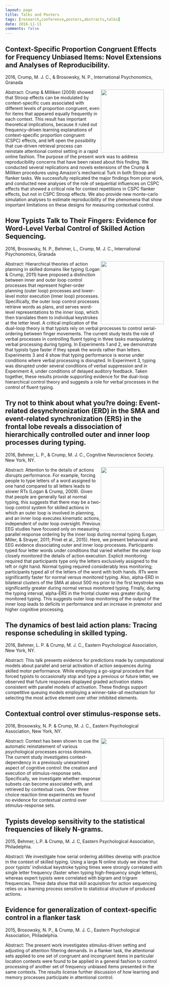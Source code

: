 ```yaml
---
layout: page
title: Talks and Posters
tags: [research,conference,posters,abstracts,talks]
date: 2016-11-11
comments: false
---
```


## Context-Specific Proportion Congruent Effects for Frequency Unbiased Items: Novel Extensions and Analyses of Reproducibility.

2016, Crump, M. J. C., & Brosowsky, N. P., International Psychonomics, Granada

<a href="https://CrumpLab.github.io/CrumpPubs/Posters/CrumpGranada2016.pdf">
<img style="float: right; width:200px;" src="https://CrumpLab.github.io/assets/img/posters/CrumpGranada2016.png">
</a>
Abstract: Crump & Milliken (2009) showed that Stroop effects can be modulated by context-specific cues associated with different levels of proportion congruent, even for items that appeared equally frequently in each context. This result has important theoretical implications, because it ruled out frequency-driven learning explanations of context-specific proportion congruent (CSPC) effects, and left open the possibility that cue-driven retrieval process can reinstate attentional control setting in a rapid online fashion. The purpose of the present work was to address reproducibility concerns that have been raised about this finding. We conducted several replications and novels extensions of the Crump & Milliken procedures using Amazon's mechanical Turk in both Stroop and flanker tasks. We successfully replicated the major findings from prior work, and conducted new analyses of the role of sequential influences on CSPC effects that showed a critical role for context repetitions in CSPC flanker effects, but not in CSPC Stroop effects.  We also provide new monte-carlo simulation analyses to estimate reproducibility of the phenomena that show important limitations on these designs for measuring contextual control.

## How Typists Talk to Their Fingers: Evidence for Word-Level Verbal Control of Skilled Action Sequencing.

2016, Brosowsky, N. P., Behmer, L., Crump, M. J. C., International Psychonomics, Granada

<a href="https://CrumpLab.github.io/CrumpPubs/Posters/BrosowskyGranada2016.pdf">
<img style="float: right; width:200px;" src="https://CrumpLab.github.io/assets/img/posters/BrosowskyGranada2016.png">
</a>
Abstract: Hierarchical theories of action planning in skilled domains like typing (Logan & Crump, 2011) have proposed a distinction between inner and outer loop control processes that represent higher-order planning (outer loop) processes and lower-level motor execution (inner loop) processes. Specifically, the outer loop control processes retrieve words as plans, and serves word-level representations to the inner loop, which then translates them to individual keystrokes at the letter level. A critical implication of the dual-loop theory is that typists rely on verbal processes to control serial-ordering between finger movements. The current study tests the role of verbal processes in controlling fluent typing in three tasks manipulating verbal processing during typing. In Experiments 1 and 2, we demonstrate that typists type faster if they speak the words rather than letters. Experiments 3 and 4 show that typing performance is worse under conditions where verbal processing is disrupted. In Experiment 3, typing was disrupted under several conditions of verbal suppression and in Experiment 4, under conditions of delayed auditory feedback. Taken together, these results provide supporting evidence for the dual-loop hierarchical control theory and suggests a role for verbal processes in the control of fluent typing.

## Try not to think about what you?re doing: Event-related desynchronization (ERD) in the SMA and event-related synchronization (ERS) in the frontal lobe reveals a dissociation of hierarchically controlled outer and inner loop processes during typing.

2016, Behmer, L. P., & Crump, M. J. C., Cognitive Neuroscience Society. New York, NY.

<a href="https://CrumpLab.github.io/CrumpPubs/Posters/BehmerCNS2016.pdf">
<img style="float: right; width:200px;" src="https://CrumpLab.github.io/assets/img/posters/BehmerCNS2016.png">
</a>
Abstract: Attention to the details of actions disrupts performance. For example, forcing people to type letters of a word assigned to one hand compared to all letters leads to slower RTs (Logan & Crump, 2009). Given that people are generally fast at normal typing, this suggests that there may be a two-loop control system for skilled actions in which an outer loop is involved in planning, and an inner loop executes kinematic actions, independent of outer loop oversight. Previous EEG studies have focused only on measuring parallel response ordering by the inner loop during normal typing (Logan, Miller, & Strayer, 2011; Pinet et al., 2015). Here, we present behavioral and EEG evidence dissociating outer and inner loop processes. Participants typed four letter words under conditions that varied whether the outer loop closely monitored the details of action execution. Explicit monitoring required that participants type only the letters exclusively assigned to the left or right hand. Normal typing required considerably less monitoring; participants typed all of the letters of the word with both hands. RTs were significantly faster for normal versus monitored typing. Also, alpha-ERD in bilateral clusters of the SMA at about 500 ms prior to the first keystroke was significantly greater during normal versus monitored typing. Finally, during the typing interval, alpha-ERS in the frontal cluster was greater during monitored typing. This suggests outer loop monitoring of the output of the inner loop leads to deficits in performance and an increase in premotor and higher cognitive processing.

## The dynamics of best laid action plans: Tracing response scheduling in skilled typing.

2016, Behmer, L. P. & Crump, M. J. C., Eastern Psychological Association, New York, NY.

Abstract: This talk presents evidence for predictions made by computational models about parallel and serial activation of action sequences during skilled motor performance. While employing a go-signal procedure that forced typists to occasionally stop and type a previous or future letter, we observed that future responses displayed graded activation states consistent with parallel models of activation. These findings support competitive queuing models employing a winner-take-all mechanism for selecting the most active element over other inhibited elements.

## Contextual control over stimulus-response sets.

2016, Brosowsky, N. P. & Crump, M. J. C., Eastern Psychological Association, New York, NY.

<a href="https://CrumpLab.github.io/CrumpPubs/Posters/BrosowskyEPA2016.pdf">
<img style="float: right; width:200px;" src="https://CrumpLab.github.io/assets/img/posters/BrosowskyEPA2016.png">
</a>
Abstract: Context has been shown to cue the automatic reinstatement of various psychological processes across domains. The current study investigates context-dependency in a previously unexamined aspect of cognitive control: the creation and execution of stimulus-response sets. Specifically, we investigate whether response subsets can become associated with, and retrieved by contextual cues. Over three choice reaction time experiments we found no evidence for contextual control over stimulus-response sets.

## Typists develop sensitivity to the statistical frequencies of likely N-grams.

2015, Behmer, L.P. & Crump, M. J. C, Eastern Psychological Association, Philadelphia.

Abstract: We investigate how serial ordering abilities develop with practice in the context of skilled typing. Using a large N online study we show that poor typists’ individual keystroke typing times were strongly correlated with single letter frequency (faster when typing high-frequency single letters), whereas expert typists were correlated with bigram and trigram frequencies. These data show that skill acquisition for action sequencing relies on a learning process sensitive to statistical structure of produced actions.

## Evidence for generalization of context-specific control in a flanker task

2015, Brosowsky, N. P., & Crump, M. J. C., Eastern Psychological Association, Philadelphia.

Abstract: The present work investigates stimulus-driven setting and adjusting of attention filtering demands. In a flanker task, the attentional sets applied to one set of congruent and incongruent items in particular location contexts were found to be applied in a general fashion to control processing of another set of frequency unbiased items presented in the same contexts. The results license further discussion of how learning and memory processes participate in attentional control.
